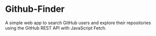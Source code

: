 # Github-Finder
A simple web app to search GitHub users and explore their repositories using the GitHub REST API with JavaScript Fetch.
